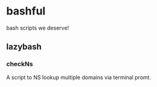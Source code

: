 # bashful
bash scripts we deserve!

## lazybash
### checkNs
A script to NS lookup multiple domains via terminal promt.